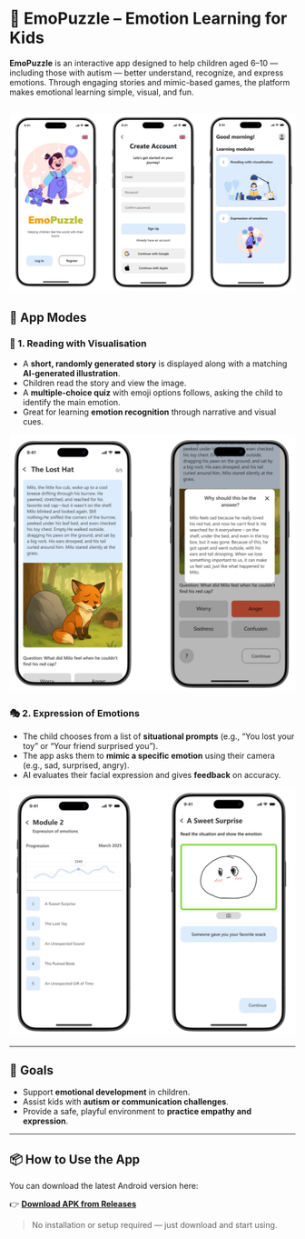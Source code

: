 # 🧩 EmoPuzzle – Emotion Learning for Kids

**EmoPuzzle** is an interactive app designed to help children aged 6–10 — including those with autism — better understand, recognize, and express emotions. Through engaging stories and mimic-based games, the platform makes emotional learning simple, visual, and fun.

![App Screenshot](readme_images/emopuzzle_ss1.png)
---

## 🌟 App Modes

### 📖 1. Reading with Visualisation

* A **short, randomly generated story** is displayed along with a matching **AI-generated illustration**.
* Children read the story and view the image.
* A **multiple-choice quiz** with emoji options follows, asking the child to identify the main emotion.
* Great for learning **emotion recognition** through narrative and visual cues.

![App Screenshot](readme_images/emopuzzle_ss2.png)

### 🎭 2. Expression of Emotions

* The child chooses from a list of **situational prompts** (e.g., “You lost your toy” or “Your friend surprised you”).
* The app asks them to **mimic a specific emotion** using their camera (e.g., sad, surprised, angry).
* AI evaluates their facial expression and gives **feedback** on accuracy.

![App Screenshot](readme_images/emopuzzle_ss3.png)

---

## 🎯 Goals

* Support **emotional development** in children.
* Assist kids with **autism or communication challenges**.
* Provide a safe, playful environment to **practice empathy and expression**.

---

## 📦 How to Use the App

You can download the latest Android version here:

👉 [**Download APK from Releases**](https://github.com/pothedev/emopuzzle-mobile/releases/tag/app)

> No installation or setup required — just download and start using.